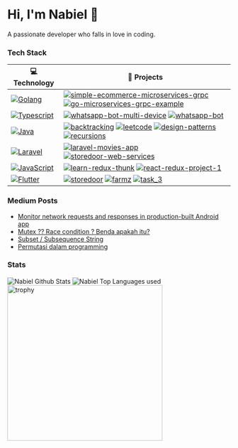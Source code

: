# Hi, I'm Nabiel 👋

A passionate developer who falls in love in coding.

### Tech Stack
<!-- START OF PROFILE STACK, DO NOT REMOVE -->
| 💻 **Technology** | 🚀 **Projects** |
| - | - |
| [![Golang](https://img.shields.io/static/v1?label=&message=Golang&color=00ADD8&logo=go&logoColor=FFFFFF)](https://golang.org/) | [![simple-ecommerce-microservices-grpc](https://img.shields.io/static/v1?label=&message=simple-ecommerce-microservices-grpc&color=000605&logo=github&logoColor=FFFFFF&labelColor=000605)](https://github.com/kbiits/simple-ecommerce-microservices-grpc) [![go-microservices-grpc-example](https://img.shields.io/static/v1?label=&message=go-microservices-grpc-example&color=000605&logo=github&logoColor=FFFFFF&labelColor=000605)](https://github.com/kbiits/go-microservices-grpc-example) |
| [![Typescript](https://img.shields.io/static/v1?label=&message=Typescript&color=3178C6&logo=typescript&logoColor=FFFFFF)](https://www.typescriptlang.org/) | [![whatsapp-bot-multi-device](https://img.shields.io/static/v1?label=&message=whatsapp-bot-multi-device&color=000605&logo=github&logoColor=FFFFFF&labelColor=000605)](https://github.com/kbiits/whatsapp-bot-multi-device) [![whatsapp-bot](https://img.shields.io/static/v1?label=&message=whatsapp-bot&color=000605&logo=github&logoColor=FFFFFF&labelColor=000605)](https://github.com/kbiits/whatsapp-bot) |
| [![Java](https://img.shields.io/static/v1?label=&message=Java&color=007396&logo=java&logoColor=FFFFFF)](https://www.java.com/) | [![backtracking](https://img.shields.io/static/v1?label=&message=backtracking&color=000605&logo=github&logoColor=FFFFFF&labelColor=000605)](https://github.com/kbiits/backtracking) [![leetcode](https://img.shields.io/static/v1?label=&message=leetcode&color=000605&logo=github&logoColor=FFFFFF&labelColor=000605)](https://github.com/kbiits/leetcode) [![design-patterns](https://img.shields.io/static/v1?label=&message=design-patterns&color=000605&logo=github&logoColor=FFFFFF&labelColor=000605)](https://github.com/kbiits/design-patterns) [![recursions](https://img.shields.io/static/v1?label=&message=recursions&color=000605&logo=github&logoColor=FFFFFF&labelColor=000605)](https://github.com/kbiits/recursions) |
| [![Laravel](https://img.shields.io/static/v1?label=&message=Laravel&color=FF2D20&logo=laravel&logoColor=FFFFFF)](https://laravel.com/) | [![laravel-movies-app](https://img.shields.io/static/v1?label=&message=laravel-movies-app&color=000605&logo=github&logoColor=FFFFFF&labelColor=000605)](https://github.com/kbiits/laravel-movies-app) [![storedoor-web-services](https://img.shields.io/static/v1?label=&message=storedoor-web-services&color=000605&logo=github&logoColor=FFFFFF&labelColor=000605)](https://github.com/kbiits/storedoor-web-services) |
| [![JavaScript](https://img.shields.io/static/v1?label=&message=JavaScript&color=F7DF1E&logo=javascript&logoColor=FFFFFF)](https://developer.mozilla.org/en-US/docs/Web/JavaScript) | [![learn-redux-thunk](https://img.shields.io/static/v1?label=&message=learn-redux-thunk&color=000605&logo=github&logoColor=FFFFFF&labelColor=000605)](https://github.com/kbiits/learn-redux-thunk) [![react-redux-project-1](https://img.shields.io/static/v1?label=&message=react-redux-project-1&color=000605&logo=github&logoColor=FFFFFF&labelColor=000605)](https://github.com/kbiits/react-redux-project-1) |
| [![Flutter](https://img.shields.io/static/v1?label=&message=Flutter&color=02569B&logo=flutter&logoColor=FFFFFF)](https://flutter.dev/) | [![storedoor](https://img.shields.io/static/v1?label=&message=storedoor&color=000605&logo=github&logoColor=FFFFFF&labelColor=000605)](https://github.com/kbiits/storedoor) [![farmz](https://img.shields.io/static/v1?label=&message=farmz&color=000605&logo=github&logoColor=FFFFFF&labelColor=000605)](https://github.com/kbiits/farmz) [![task_3](https://img.shields.io/static/v1?label=&message=task_3&color=000605&logo=github&logoColor=FFFFFF&labelColor=000605)](https://github.com/kbiits/task_3) |
<!-- END OF PROFILE STACK, DO NOT REMOVE -->

### Medium Posts
<!-- BLOG-POST-LIST:START -->
- [Monitor network requests and responses in production-built Android app](https://kbiits.medium.com/monitor-network-requests-and-responses-in-production-built-android-app-707c011e0c7b?source=rss-f29640e61386------2)
- [Mutex ?? Race condition ? Benda apakah itu?](https://kbiits.medium.com/mutex-race-condition-benda-apakah-itu-e089d3cdace5?source=rss-f29640e61386------2)
- [Subset / Subsequence String](https://kbiits.medium.com/subset-subsequence-string-9b2f0f5c981e?source=rss-f29640e61386------2)
- [Permutasi dalam programming](https://kbiits.medium.com/permutasi-dalam-programming-ae68f74a2f39?source=rss-f29640e61386------2)
<!-- BLOG-POST-LIST:END -->

### Stats
<img align="center" alt="Nabiel Github Stats" src="https://github-readme-stats.vercel.app/api?username=kbiits&theme=dark&show_icons=true&hide_border=false" />
<img align="center" alt="Nabiel Top Languages used" src="https://github-readme-stats.vercel.app/api/top-langs/?username=kbiits&theme=dark&show_icons=true&layout=compact"/>
<img align="center" width="350" alt="trophy" src="https://github-profile-trophy.vercel.app/?username=kbiits&theme=kbiits&column=3&margin-w=15&margin-h=15">